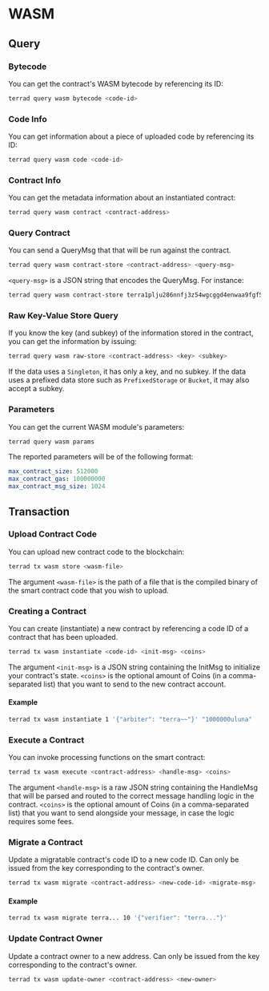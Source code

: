 # WASM

## Query

### Bytecode

You can get the contract's WASM bytecode by referencing its ID:

```sh
terrad query wasm bytecode <code-id>
```

### Code Info

You can get information about a piece of uploaded code by referencing its ID:

```sh
terrad query wasm code <code-id>
```

### Contract Info

You can get the metadata information about an instantiated contract:

```sh
terrad query wasm contract <contract-address>
```

### Query Contract

You can send a QueryMsg that that will be run against the contract.

```sh
terrad query wasm contract-store <contract-address> <query-msg>
```

`<query-msg>` is a JSON string that encodes the QueryMsg. For instance:

```sh
terrad query wasm contract-store terra1plju286nnfj3z54wgcggd4enwaa9fgf5kgrgzl '{"config":{}}'
```

### Raw Key-Value Store Query

If you know the key (and subkey) of the information stored in the contract, you can get the information by issuing:

```sh
terrad query wasm raw-store <contract-address> <key> <subkey>
```

If the data uses a `Singleton`, it has only a key, and no subkey. If the data uses a prefixed data store such as `PrefixedStorage` or `Bucket`, it may also accept a subkey.

### Parameters

You can get the current WASM module's parameters:

```sh
terrad query wasm params
```

The reported parameters will be of the following format:

```yaml
max_contract_size: 512000
max_contract_gas: 100000000
max_contract_msg_size: 1024
```

## Transaction

### Upload Contract Code

You can upload new contract code to the blockchain:

```sh
terrad tx wasm store <wasm-file>
```

The argument `<wasm-file>` is the path of a file that is the compiled binary of the smart contract code that you wish to upload.

### Creating a Contract

You can create (instantiate) a new contract by referencing a code ID of a contract that has been uploaded.

```sh
terrad tx wasm instantiate <code-id> <init-msg> <coins>
```

The argument `<init-msg>` is a JSON string containing the InitMsg to initialize your contract's state. `<coins>` is the optional amount of Coins (in a comma-separated list) that you want to send to the new contract account.

#### Example

```sh
terrad tx wasm instantiate 1 '{"arbiter": "terra~~"}' "1000000uluna"
```

### Execute a Contract

You can invoke processing functions on the smart contract:

```sh
terrad tx wasm execute <contract-address> <handle-msg> <coins>
```

The argument `<handle-msg>` is a raw JSON string containing the HandleMsg that will be parsed and routed to the correct message handling logic in the contract. `<coins>` is the optional amount of Coins (in a comma-separated list) that you want to send alongside your message, in case the logic requires some fees.

### Migrate a Contract

Update a migratable contract's code ID to a new code ID. Can only be issued from the key corresponding to the contract's owner.

```sh
terrad tx wasm migrate <contract-address> <new-code-id> <migrate-msg>
```

#### Example

```sh
terrad tx wasm migrate terra... 10 '{"verifier": "terra..."}'
```

### Update Contract Owner

Update a contract owner to a new address. Can only be issued from the key corresponding to the contract's owner.

```sh
terrad tx wasm update-owner <contract-address> <new-owner>
```
